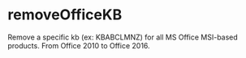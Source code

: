 # removeOfficeKB
Remove a specific kb (ex: KBABCLMNZ) for all MS Office MSI-based products.
From Office 2010 to Office 2016.
